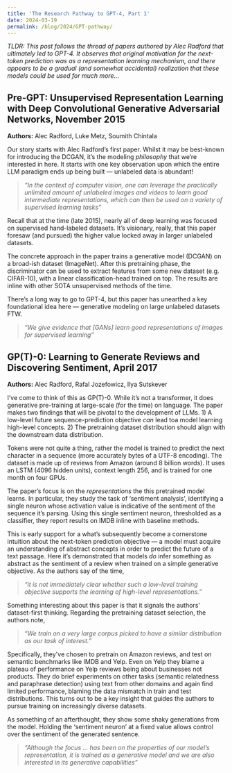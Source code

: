 ```yaml
---
title: 'The Research Pathway to GPT-4, Part 1'
date: 2024-03-19
permalink: /blog/2024/GPT-pathway/
---
```


_TLDR: This post follows the thread of papers authored by Alec Radford that ultimately led to GPT-4. It observes that original motivation for the next-token prediction was as a representation learning mechanism, and there appears to be a gradual (and somewhat accidental) realization that these models could be used for much more…_


## Pre-GPT: Unsupervised Representation Learning with Deep Convolutional Generative Adversarial Networks, November 2015
**Authors:** Alec Radford, Luke Metz, Soumith Chintala

Our story starts with Alec Radford’s first paper. Whilst it may be best-known for introducing the DCGAN, it’s the modeling *philosophy* that we’re interested in here. It starts with one key observation upon which the entire LLM paradigm ends up being built — unlabeled data is abundant!

> _“In the context of computer vision, one can leverage the practically unlimited amount of unlabeled images and videos to learn good intermediate representations, which can then be used on a variety of supervised learning tasks”_

Recall that at the time (late 2015), nearly all of deep learning was focused on supervised hand-labeled datasets. It’s visionary, really, that this paper foresaw (and pursued) the higher value locked away in larger unlabeled datasets.

The concrete approach in the paper trains a generative model (DCGAN) on a broad-ish dataset (ImageNet). After this pretraining phase, the discriminator can be used to extract features from some new dataset (e.g. CIFAR-10), with a linear classification-head trained on top. The results are inline with other SOTA unsupervised methods of the time.

There’s a long way to go to GPT-4, but this paper has unearthed a key foundational idea here — generative modeling on large unlabeled datasets FTW.

> _“We give evidence that [GANs] learn good representations of images for supervised learning”_

## GP(T)-0: Learning to Generate Reviews and Discovering Sentiment, April 2017
**Authors:** Alec Radford, Rafal Jozefowicz, Ilya Sutskever

I’ve come to think of this as GP(T)-0. While it’s not a transformer, it does generative pre-training at large-scale (for the time) on language. The paper makes two findings that will be pivotal to the development of LLMs. 1) A low-level future sequence-prediction objective *can* lead toa model learning high-level concepts. 2) The pretraining dataset distribution should align with the downstream data distribution.

Tokens were not quite a thing, rather the model is trained to predict the next character in a sequence (more accurately bytes of a UTF-8 encoding). The dataset is made up of reviews from Amazon (around 8 billion words). It uses an LSTM (4096 hidden units), context length 256, and is trained for one month on four GPUs.

The paper’s focus is on the _representations_ the this pretrained model learns. In particular, they study the task of ‘sentiment analysis’, identifying a single neuron whose activation value is indicative of the sentiment of the sequence it’s parsing. Using this single sentiment neuron, thresholded as a classifier, they report results on IMDB inline with baseline methods.

This is early support for a what’s subsequently become a cornerstone intuition about the next-token prediction objective — a model must acquire an understanding of abstract concepts in order to predict the future of a text passage. Here it’s demonstrated that models *do* infer something as abstract as the sentiment of a review when trained on a simple generative objective. As the authors say of the time,

> _“it is not immediately clear whether such a low-level training objective supports the learning of high-level representations.”_

Something interesting about this paper is that it signals the authors' dataset-first thinking. Regarding the pretraining dataset selection, the authors note,

> _“We train on a very large corpus picked to have a similar distribution as our task of interest.”_

Specifically, they've chosen to pretrain on Amazon reviews, and test on semantic benchmarks like IMDB and Yelp. Even on Yelp they blame a plateau of performance on Yelp reviews being about businesses not products. They do brief experiments on other tasks (semantic relatedness and paraphrase detection) using text from other domains and again find limited performance, blaming the data mismatch in train and test distributions. This turns out to be a key insight that guides the authors to pursue training on increasingly diverse datasets.

As something of an afterthought, they show some shaky generations from the model. Holding the ‘sentiment neuron’ at a fixed value allows control over the sentiment of the generated sentence.

> _“Although the focus … has been on the properties of our model’s representation, it is trained as a generative model and we are also interested in its generative capabilities”_